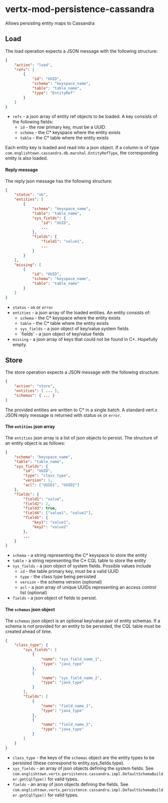 # vertx-mod-persistence-cassandra

Allows persisting entity maps to Cassandra


## Load

The load operation expects a JSON message with the following structure:

```json
{
    "action": "load",
    "refs": [
        {
            "id": "UUID",
            "schema": "keyspace_name",
            "table": "table_name",
            "type": "EntityRef"
        }
    ]
}
```

* `refs` - a json array of entity ref objects to be loaded.  A key consists of the following fields:
    * `id` - the row primary key, must be a UUID
    * `schema` - the C* keyspace where the entity exists
    * `table` - the C* table where the entity exists

Each entity key is loaded and read into a json object.  If a column is of type `com.englishtown.cassandra.db.marshal.EntityRefType`, the corresponding entity is also loaded.

#### Reply message

The reply json message has the following structure:

```json
{
    "status": "ok",
    "entities": [
        {
            "schema": "keyspace_name",
            "table": "table_name",
            "sys_fields": {
                "id": "UUID",
                ...
            },
            "fields": {
                "field1": "value1",
                ...
            }
        }
    ],
    "missing": [
        {
            "id": "UUID",
            "schema": "keyspace_name",
            "table": "table_name"
        }
    ]
}
```

* `status` - `ok` or `error`
* `entities` - a json array of the loaded entities.  An entity consists of:
    * `schema` - the C* keyspace where the entity exists
    * `table` - the C* table where the entity exists
    * `sys_fields` - a json object of key/value system fields
    * `fields' - a json object of key/value fields
* `missing` - a json array of keys that could not be found in C*.  Hopefully empty.


## Store

The store operation expects a JSON message with the following structure:

```json
{
    "action": "store",
    "entities": [ ... ],
    "schemas": { ... }
}
```

The provided entities are written to C* in a single batch.  A standard vert.x JSON reply message is returned with status `ok` or `error`.


#### The `entities` json array

The `entities` json array is a list of json objects to persist.  The structure of an entity object is as follows:

```json
{
    "schema": "keyspace_name",
    "table": "table_name",
    "sys_fields": {
        "id": "UUID",
        "type": "class_type",
        "version": 1,
        "acl": ["UUID1", "UUID2"]
    },
    "fields": {
        "field1": "value",
        "field2": 2,
        "field3": true,
        "field4": ["value1", "value2"],
        "field5": {
            "key1": "value1",
            "key2": "value2"
        },
        ...
    }
}
```

* `schema` - a string representing the C* keyspace to store the entity
* `table` - a string representing the C* CQL table to store the entity
* `sys_fields` - a json object of system fields.  Possible values include
    * `id` - the table primary key, must be a valid UUID
    * `type` - the class type being persisted
    * `version` - the schema version (optional)
    * `acl` - a json array of unique UUIDs representing an access control list (optional)
* `fields` - a json object of fields to persist.


#### The `schemas` json object

The `schemas` json object is an optional key/value pair of entity schemas.  If a schema is not provided for an entity to be persisted, the CQL table must be created ahead of time.

```json
{
    "class_type": {
        "sys_fields": [
            {
                "name": "sys_field_name_1",
                "type": "java_type"
            },
            {
                "name": "sys_field_name_2",
                "type": "java_type"
            }
        ],
        "fields": [
            {
                "name": "field_name_1",
                "type": "java_type"
            },
            {
                "name": "field_name_2",
                "type": "java_type"
            }
        ]
    }
}
```

* `class_type` - the keys of the `schemas` object are the entity types to be persisted (these correspond to entity.sys_fields.type).
* `sys_fields` - an array of json objects defining the system fields.  See `com.englishtown.vertx.persistence.cassandra.impl.DefaultSchemaBuilder.getCqlType()` for valid types.
* `fields` - an array of json objects defining the fields.  See `com.englishtown.vertx.persistence.cassandra.impl.DefaultSchemaBuilder.getCqlType()` for valid types.


